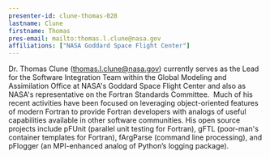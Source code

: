 ```yaml
---
presenter-id: clune-thomas-028
lastname: Clune
firstname: Thomas
pres-email: mailto:thomas.l.clune@nasa.gov
affiliations: ["NASA Goddard Space Flight Center"]
---
```

Dr. Thomas Clune (<thomas.l.clune@nasa.gov>) currently serves as the
Lead for the Software Integration Team within the Global Modeling and
Assimilation Office at NASA's Goddard Space Flight Center and also as
NASA's representative on the Fortran Standards Committee.  Much of his
recent activities have been focused on leveraging object-oriented
features of modern Fortran to provide Fortran developers with analogs
of useful capabilities available in other software communities.  His
open source projects include pFUnit (parallel unit testing for
Fortran), gFTL (poor-man's container templates for Fortran), fArgParse
(command line processing), and pFlogger (an MPI-enhanced analog of
Python’s logging package).
